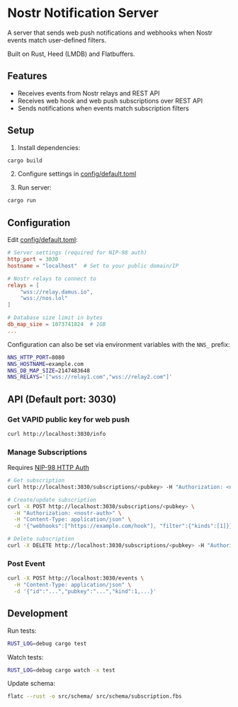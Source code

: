 # Nostr Notification Server

A server that sends web push notifications and webhooks when Nostr events match user-defined filters.

Built on Rust, Heed (LMDB) and Flatbuffers.

## Features
- Receives events from Nostr relays and REST API
- Receives web hook and web push subscriptions over REST API
- Sends notifications when events match subscription filters

## Setup

1. Install dependencies:
```bash
cargo build
```

2. Configure settings in [config/default.toml](config/default.toml)

3. Run server:
```bash
cargo run
```

## Configuration
Edit [config/default.toml](config/default.toml):
```toml
# Server settings (required for NIP-98 auth)
http_port = 3030
hostname = "localhost"  # Set to your public domain/IP

# Nostr relays to connect to
relays = [
    "wss://relay.damus.io",
    "wss://nos.lol"
]

# Database size limit in bytes
db_map_size = 1073741824  # 1GB
...
```

Configuration can also be set via environment variables with the `NNS_` prefix:
```bash
NNS_HTTP_PORT=8080
NNS_HOSTNAME=example.com
NNS_DB_MAP_SIZE=2147483648
NNS_RELAYS='["wss://relay1.com","wss://relay2.com"]'
```

## API (Default port: 3030)

### Get VAPID public key for web push
```bash
curl http://localhost:3030/info
```

### Manage Subscriptions
Requires [NIP-98 HTTP Auth](https://github.com/nostr-protocol/nips/blob/master/98.md)
```bash
# Get subscription
curl http://localhost:3030/subscriptions/<pubkey> -H "Authorization: <nostr-auth>"

# Create/update subscription
curl -X POST http://localhost:3030/subscriptions/<pubkey> \
  -H "Authorization: <nostr-auth>" \
  -H "Content-Type: application/json" \
  -d '{"webhooks":["https://example.com/hook"], "filter":{"kinds":[1]}}'

# Delete subscription
curl -X DELETE http://localhost:3030/subscriptions/<pubkey> -H "Authorization: <nostr-auth>"
```

### Post Event
```bash
curl -X POST http://localhost:3030/events \
  -H "Content-Type: application/json" \
  -d '{"id":"...","pubkey":"...","kind":1,...}'
```

## Development

Run tests:
```bash
RUST_LOG=debug cargo test
```

Watch tests:
```bash
RUST_LOG=debug cargo watch -x test
```
Update schema:
```bash
flatc --rust -o src/schema/ src/schema/subscription.fbs
```
